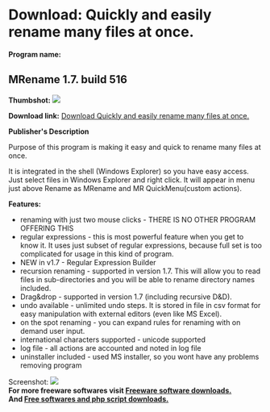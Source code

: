 # Download: Quickly and easily rename many files at once.

**Program name:**

## MRename 1.7. build 516

  
**Thumbshot:** ![](http://www.freewarefiles.com/screenshot/mrename_md.gif)   
  
**Download link:** [Download Quickly and easily rename many files at once.](http://freesoftwares.boysofts.com/MRename-Build_program_14914.html)  
  


**Publisher's Description**  
  


Purpose of this program is making it easy and quick to rename many files at once. 

It is integrated in the shell (Windows Explorer) so you have easy access. Just select files in Windows Explorer and right click. It will appear in menu just above Rename as MRename and MR QuickMenu(custom actions).

**Features:**

  * renaming with just two mouse clicks - THERE IS NO OTHER PROGRAM OFFERING THIS 
  * regular expressions - this is most powerful feature when you get to know it. It uses just subset of regular expressions, because full set is too complicated for usage in this kind of program. 
  * NEW in v1.7 - Regular Expression Builder 
  * recursion renaming - supported in version 1.7. This will allow you to read files in sub-directories and you will be able to rename directory names included. 
  * Drag&drop - supported in version 1.7 (including recursive D&D). 
  * undo available - unlimited undo steps. It is stored in file in csv format for easy manipulation with external editors (even like MS Excel). 
  * on the spot renaming - you can expand rules for renaming with on demand user input. 
  * international characters supported - unicode supported 
  * log file - all actions are accounted and noted in log file 
  * uninstaller included - used MS installer, so you wont have any problems removing program 

  
  
Screenshot: ![](http://www.freewarefiles.com/screenshot/mrename.gif)   
**For more freeware softwares visit [Freeware software downloads.](http://freesoftwares.boysofts.com/)**   
**And [Free softwares and php script downloads.](http://www.boysofts.com/)**

